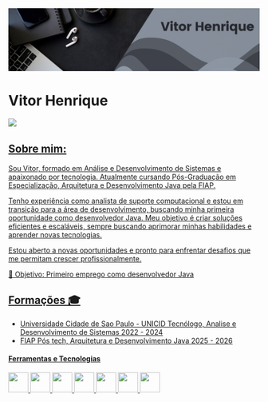<div>
  <img src="foto_capa.png"/>
</div>
<!----------------------------------------------------------->
<div>
  <h1>Vitor Henrique </h1>
</div>
<!----------------------------------------------------------->
<div>
<a href="https://www.linkedin.com/in/vitorfidelis01" target="_blank"><img loading="lazy" src="https://img.shields.io/badge/-LinkedIn-%230077B5?style=for-the-badge&logo=linkedin&logoColor=white" target="_blank">
</div>
<!----------------------------------------------------------->
  <div>
    <h2>Sobre mim:</h2>
      <p>Sou Vitor, formado em Análise e Desenvolvimento de Sistemas e apaixonado por tecnologia. Atualmente cursando Pós-Graduação em Especialização, Arquitetura e Desenvolvimento Java pela FIAP.</p>
      <p>Tenho experiência como analista de suporte computacional e estou em transição para a área de desenvolvimento, buscando minha primeira oportunidade como desenvolvedor Java. Meu objetivo é criar soluções             eficientes e escaláveis, sempre buscando aprimorar minhas habilidades e aprender novas tecnologias.</p>
      <p>Estou aberto a novas oportunidades e pronto para enfrentar desafios que me permitam crescer profissionalmente.</p>
        📌 Objetivo: Primeiro emprego como desenvolvedor Java
  </div>
<!----------------------------------------------------------->
<div>
  <h2>Formações 🎓</h2>
  
  - Universidade Cidade de Sao Paulo - UNICID
    Tecnólogo, Analise e Desenvolvimento de Sistemas
    2022 - 2024
    <br>  
  - FIAP
    Pós tech, Arquitetura e Desenvolvimento Java
    2025 - 2026
</div>
<!----------------------------------------------------------->
<div>
  <h4>Ferramentas e Tecnologias</h4>
  <img loading="lazy" src="https://cdn.jsdelivr.net/gh/devicons/devicon@latest/icons/spring/spring-original-wordmark.svg" width="40" height="40"/>
  <img loading="lazy" src="https://cdn.jsdelivr.net/gh/devicons/devicon@latest/icons/mysql/mysql-original-wordmark.svg" width="40" height="40"/>
  <img loading="lazy" src="https://cdn.jsdelivr.net/gh/devicons/devicon@latest/icons/docker/docker-original-wordmark.svg" width="40" height="40"/>
  <img loading="lazy" src="https://cdn.jsdelivr.net/gh/devicons/devicon@latest/icons/git/git-original.svg" width="40" height="40"/>
  <img loading="lazy" src="https://cdn.jsdelivr.net/gh/devicons/devicon@latest/icons/github/github-original-wordmark.svg" width="40" height="40"/>
  <img loading="lazy" src="https://cdn.jsdelivr.net/gh/devicons/devicon@latest/icons/java/java-original-wordmark.svg" width="40" height="40"/>
  <img loading="lazy" src="https://cdn.jsdelivr.net/gh/devicons/devicon@latest/icons/intellij/intellij-original.svg" width="40" height="40"/>
</div>
